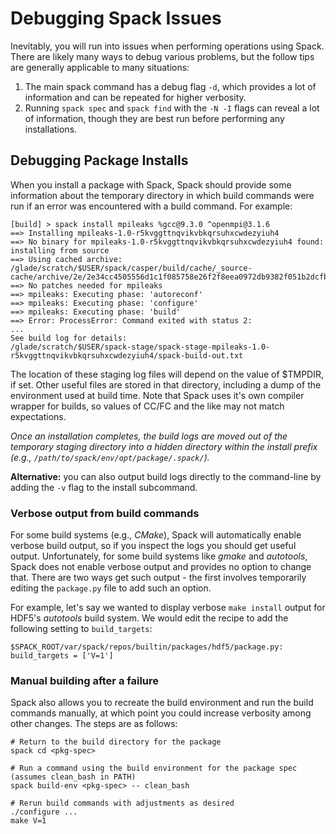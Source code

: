 # Debugging Spack Issues
Inevitably, you will run into issues when performing operations using Spack. There are likely many ways to debug various problems, but the follow tips are generally applicable to many situations:

1. The main spack command has a debug flag `-d`, which provides a lot of information and can be repeated for higher verbosity.
2. Running `spack spec` and `spack find` with the `-N -I` flags can reveal a lot of information, though they are best run before performing any installations.

## Debugging Package Installs
When you install a package with Spack, Spack should provide some information about the temporary directory in which build commands were run if an error was encountered with a build command. For example:
```
[build] > spack install mpileaks %gcc@9.3.0 ^openmpi@3.1.6
==> Installing mpileaks-1.0-r5kvggttnqvikvbkqrsuhxcwdezyiuh4
==> No binary for mpileaks-1.0-r5kvggttnqvikvbkqrsuhxcwdezyiuh4 found: installing from source
==> Using cached archive: /glade/scratch/$USER/spack/casper/build/cache/_source-cache/archive/2e/2e34cc4505556d1c1f085758e26f2f8eea0972db9382f051b2dcfb1d7d9e1825.tar.gz
==> No patches needed for mpileaks
==> mpileaks: Executing phase: 'autoreconf'
==> mpileaks: Executing phase: 'configure'
==> mpileaks: Executing phase: 'build'
==> Error: ProcessError: Command exited with status 2:
...
See build log for details:  
/glade/scratch/$USER/spack-stage/spack-stage-mpileaks-1.0-r5kvggttnqvikvbkqrsuhxcwdezyiuh4/spack-build-out.txt
```
The location of these staging log files will depend on the value of $TMPDIR, if set. Other useful files are stored in that directory, including a dump of the environment used at build time. Note that Spack uses it's own compiler wrapper for builds, so values of CC/FC and the like may not match expectations.

*Once an installation completes, the build logs are moved out of the temporary staging directory into a hidden directory within the install prefix (e.g., `/path/to/spack/env/opt/package/.spack/`).*

**Alternative:** you can also output build logs directly to the command-line by adding the `-v` flag to the install subcommand.

### Verbose output from build commands
For some build systems (e.g., *CMake*), Spack will automatically enable verbose build output, so if you inspect the logs you should get useful output. Unfortunately, for some build systems like *gmake* and *autotools*, Spack does not enable verbose output and provides no option to change that. There are two ways get such output - the first involves temporarily editing the `package.py` file to add such an option.

For example, let's say we wanted to display verbose `make install` output for HDF5's *autotools* build system. We would edit the recipe to add the following setting to `build_targets`:
```
$SPACK_ROOT/var/spack/repos/builtin/packages/hdf5/package.py:
build_targets = ['V=1']
```

### Manual building after a failure
Spack also allows you to recreate the build environment and run the build commands manually, at which point you could increase verbosity among other changes. The steps are as follows:
```
# Return to the build directory for the package
spack cd <pkg-spec>

# Run a command using the build environment for the package spec (assumes clean_bash in PATH)
spack build-env <pkg-spec> -- clean_bash

# Rerun build commands with adjustments as desired
./configure ...
make V=1
```
